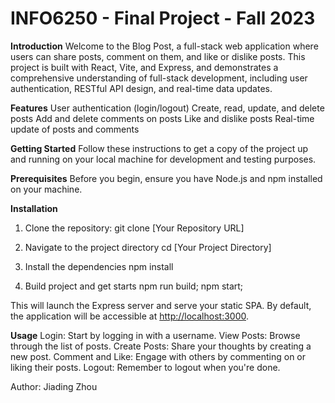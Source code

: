 # INFO6250 - Final Project - Fall 2023

**Introduction**
Welcome to the Blog Post, a full-stack web application where users can share posts, comment on them, and like or dislike posts. This project is built with React, Vite, and Express, and demonstrates a comprehensive understanding of full-stack development, including user authentication, RESTful API design, and real-time data updates.

**Features**
User authentication (login/logout)
Create, read, update, and delete posts
Add and delete comments on posts
Like and dislike posts
Real-time update of posts and comments

**Getting Started**
Follow these instructions to get a copy of the project up and running on your local machine for development and testing purposes.

**Prerequisites**
Before you begin, ensure you have Node.js and npm installed on your machine.

**Installation**
1. Clone the repository:
git clone [Your Repository URL]

2. Navigate to the project directory
cd [Your Project Directory]

3. Install the dependencies
npm install

4. Build project and get starts
npm run build; npm start;

This will launch the Express server and serve your static SPA. By default, the application will be accessible at <http://localhost:3000>.

**Usage**
Login: Start by logging in with a username.
View Posts: Browse through the list of posts.
Create Posts: Share your thoughts by creating a new post.
Comment and Like: Engage with others by commenting on or liking their posts.
Logout: Remember to logout when you're done.

Author: Jiading Zhou
